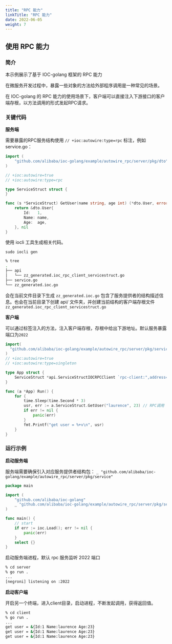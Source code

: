 ```yaml
---
title: "RPC 能力"
linkTitle: "RPC 能力"
date: 2022-06-05
weight: 7
---
```


## 使用 RPC 能力

### 简介

本示例展示了基于 IOC-golang 框架的 RPC 能力

在微服务开发过程中，暴露一些对象的方法给外部程序调用是一种常见的场景。

在 IOC-golang 的 RPC 能力的使用场景下，客户端可以直接注入下游接口的客户端存根，以方法调用的形式发起RPC请求。

### 关键代码

**服务端**

需要暴露的RPC服务结构使用  `// +ioc:autowire:type=rpc` 标注，例如 service.go：

```go
import (
	"github.com/alibaba/ioc-golang/example/autowire_rpc/server/pkg/dto"
)

// +ioc:autowire=true
// +ioc:autowire:type=rpc

type ServiceStruct struct {
}

func (s *ServiceStruct) GetUser(name string, age int) (*dto.User, error) {
	return &dto.User{
		Id:   1,
		Name: name,
		Age:  age,
	}, nil
}

```

使用 iocli 工具生成相关代码。

`sudo iocli gen`

```bash
% tree
.
├── api
│   └── zz_generated.ioc_rpc_client_servicestruct.go
├── service.go
└── zz_generated.ioc.go
```

会在当前文件目录下生成 `zz_generated.ioc.go` 包含了服务提供者的结构描述信息。也会在当前目录下创建 api/ 文件夹，并创建当前结构的客户端存根文件 `zz_generated.ioc_rpc_client_servicestruct.go`

**客户端**

可以通过标签注入的方法，注入客户端存根，存根中给出下游地址。默认服务暴露端口为`2022`

```go
import(
  "github.com/alibaba/ioc-golang/example/autowire_rpc/server/pkg/service/api"
)
// +ioc:autowire=true
// +ioc:autowire:type=singleton

type App struct {
	ServiceStruct *api.ServiceStructIOCRPCClient `rpc-client:",address=127.0.0.1:2022"`
}

func (a *App) Run() {
	for {
		time.Sleep(time.Second * 3)
		usr, err := a.ServiceStruct.GetUser("laurence", 23) // RPC调用
		if err != nil {
			panic(err)
		}
		fmt.Printf("get user = %+v\n", usr)
	}
}
```

### 运行示例

**启动服务端**

服务端需要确保引入对应服务提供者结构包： `_ "github.com/alibaba/ioc-golang/example/autowire_rpc/server/pkg/service"`

```go
package main

import (
	"github.com/alibaba/ioc-golang"
	_ "github.com/alibaba/ioc-golang/example/autowire_rpc/server/pkg/service"
)

func main() {
	// start
	if err := ioc.Load(); err != nil {
		panic(err)
	}
	select {}
}

```

启动服务端进程，默认 rpc 服务监听 2022 端口

```bash
% cd server
% go run .
...
[negroni] listening on :2022
```

**启动客户端**

开启另一个终端，进入client目录，启动进程，不断发起调用，获得返回值。

```bash
% cd client
% go run .
...
get user = &{Id:1 Name:laurence Age:23}
get user = &{Id:1 Name:laurence Age:23}
get user = &{Id:1 Name:laurence Age:23}
```


